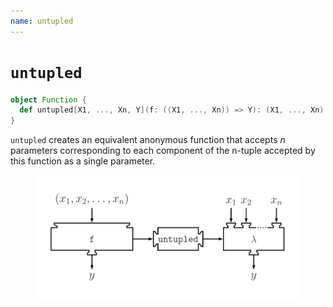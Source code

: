 ```yaml
---
name: untupled
---
```


# `untupled`

~~~ scala
object Function {
  def untupled[X1, ..., Xn, Y](f: ((X1, ..., Xn)) => Y): (X1, ..., Xn) => Y
}
~~~

`untupled` creates an equivalent anonymous function that accepts _n_ parameters corresponding to each component of the n-tuple accepted by this function as a single parameter.

<figure class="diagram">
  <img src="images/untupled.svg" alt="untupled function">
  <!-- <figcaption class="diagram-desc"></figcaption> -->
</figure>
